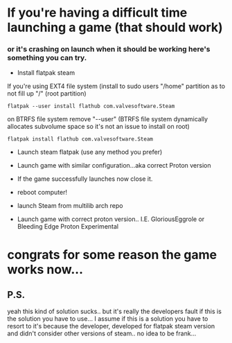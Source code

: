 # If you're having a difficult time launching a game (that should work)

### or it's crashing on launch when it should be working here's something you can try.

- Install flatpak steam

If you're using EXT4 file system (install to sudo users "/home" partition as to not fill up "/" (root partition)

```
flatpak --user install flathub com.valvesoftware.Steam
```

on BTRFS file system remove "--user" (BTRFS file system dynamically allocates subvolume space so it's not an issue to install on root)

```
flatpak install flathub com.valvesoftware.Steam
```

- Launch steam flatpak (use any method you prefer)

- Launch game with similar configuration...aka correct Proton version

- If the game successfully launches now close it.

- reboot computer!

- launch Steam from multilib arch repo

- Launch game with correct proton version.. I.E. GloriousEggrole or Bleeding Edge Proton Experimental

# congrats for some reason the game works now...

## P.S.
yeah this kind of solution sucks.. but it's really the developers fault if this is the solution you have to use... I assume if this is a solution you have to resort to it's because the developer, developed for flatpak steam version and didn't consider other versions of steam.. no idea to be frank...
